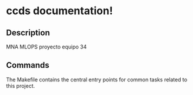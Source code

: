 # ccds documentation!

## Description

MNA MLOPS proyecto equipo 34

## Commands

The Makefile contains the central entry points for common tasks related to this project.

